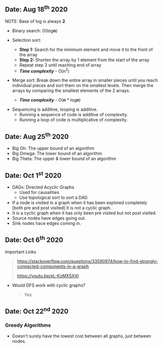 ## Date: Aug 18<sup>th</sup> 2020

NOTE: Base of log is always **2**

- Binary search: O(log**n**)

- Selection sort:

  - **Step 1:** Search for the minimum element and move it to the front of the array
  - **Step 2:** Shorten the array by 1 element from the start of the array
  - Repeat step 3 until reaching end of array
  - **_Time complexity_** - O(n<sup>2</sup>)

- Merge sort: Break down the entire array in smaller pieces until you reach individual pieces and sort them on the smallest levels. Then merge the arrays by comparing the smallest elements of the 2 arrays.
  - **_Time complexity_** - O(**n** \* log**n**)

* Sequencing is additive, looping is additive.
  - Running a sequence of code is additive of complexity.
  - Running a loop of code is multiplicative of complexity.

## Date: Aug 25<sup>th</sup> 2020

- Big Oh: The upper bound of an algorithm
- Big Omega: The lower bound of an algorithm
- Big Theta: The upper & lower bound of an algorithm

## Date: Oct 1<sup>st</sup> 2020

- DAGs: Directed Acyclic Graphs
  - Used for causalities
  - Use topological sort to sort a DAG
- If a node is visited in a graph when it has been explored completely [both pre and post visited] it is not a cyclic graph.
- It is a cyclic graph when it has only been pre visited but not post visited.
- Source nodes have edges going out.
- Sink nodes hace edges coming in.

## Date: Oct 6<sup>th</sup> 2020

Important Links

> https://stackoverflow.com/questions/33590974/how-to-find-strongly-connected-components-in-a-graph
>
> https://youtu.be/eL-KzMXSXXI

- Would DFS work with cyclic graphs?
  > Yes


## Date: Oct 22<sup>nd</sup> 2020

### Greedy Algorithms
- Doesn't surely have the lowest cost between all graphs, just between nodes.